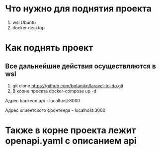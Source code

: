 # Что нужно для поднятия проекта

1. wsl Ubuntu
2. docker desktop

# Как поднять проект
## Все дальнейшие действия осуществляются в wsl

1. git clone https://github.com/botanikn/laravel-to-do.git
2. В корне проекта docker-compose up -d

Адрес backend api - localhost:8000

Адрес клиентского фронтенда - localhost:3000

# Также в корне проекта лежит openapi.yaml с описанием api